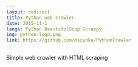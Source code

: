 ```yaml
---
layout: redirect
title: Python web crawler 
date: 2015-11-1
langs: Python BeautifulSoup Scrappy
img: python-logo.png
link: https://github.com/mszynka/PythonCrawler
---
```


Simple web crawler with HTML scraping
